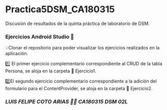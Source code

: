 # Practica5DSM_CA180315
Discusión de resultados de la quinta práctica de laboratorio de DSM.

### Ejercicios Android Studio :robot:

:bulb:Clonar el repositorio para poder visualizar los ejercicios realizados en la aplicación. 

:one: El primer ejercicio complementario correspondiente al CRUD de la tabla Persona, se aloja en la carpeta :file_folder: Ejercicio1.

:two:El segundo ejercicio complementario correspondiente a la adición del formulario para el ContentProvider, se aloja en la carpeta :file_folder: Ejercicio2.

### _LUIS FELIPE COTO ARIAS :man_technologist: CA180315 DSM 02L_
